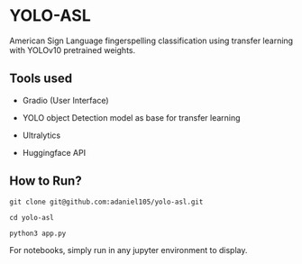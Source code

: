 # YOLO-ASL

American Sign Language fingerspelling classification using transfer learning with YOLOv10 pretrained weights.

## Tools used
- Gradio (User Interface)

- YOLO object Detection model as base for transfer learning

- Ultralytics

- Huggingface API

## How to Run?
```git clone git@github.com:adaniel105/yolo-asl.git```

```cd yolo-asl```

```python3 app.py```

For notebooks, simply run in any jupyter environment to display.
